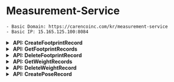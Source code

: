 # Measurement-Service

    - Basic Domain: https://carencoinc.com/kr/measurement-service
    - Basic IP: 15.165.125.100:8084


<!-- api-1-start -->
<details markdown="1">
<summary><strong>&nbsp;API: CreateFootprintRecord</strong></summary>



## Basic Information

| Method | URL                       |
|--------|---------------------------|
| POST   | `/v1/footprints/{userId}` |

### Request

#### Parameters(@PathVariable)

| Name     | Type   | Description            | Required | Remarks |
|----------|--------|------------------------|----------|---------|
| `userId` | String | User Unique identifier | Yes      |         |

#### Parameters(@RequestParam)

| Name        | Type          | Description                          | Required | Remarks |
|-------------|---------------|--------------------------------------|----------|---------|
| `timestamp` | LocalDateTime | Measurement date and time            | Yes      |         |
| `rawData`   | String        | Measured raw data                    | Yes      |         |

### Response

#### Body

| Name                      | Type          | Description                                                                      |
|---------------------------|---------------|----------------------------------------------------------------------------------|
| `message`                 | String        | The result message of the API call (e.g., plantar pressure measurement complete) |
| `data`                    | Object        | Contains data related to the user's plantar pressure                             |
| `data.id`                 | UUID          | Unique identifier (ID) for the plantar pressure record                           |
| `data.userId`             | String        | ID of the user who requested the measurement                                     |
| `data.measuredDateTime`   | LocalDateTime | The date and time when the plantar pressure measurement was taken                |
| `data.firstClassType`     | Double        | The first-ranked plantar pressure class type                                     |
| `data.firstAccuracy`      | Double        | The accuracy (similarity) of the first-ranked class type                         |
| `data.secondaryClassType` | Double        | The second-ranked plantar pressure class type                                    |
| `data.secondaryAccuracy`  | Double        | The accuracy (similarity) of the second-ranked class type                        |
| `data.thirdClassType`     | Double        | The third-ranked plantar pressure class type                                     |
| `data.thirdAccuracy`      | Double        | The accuracy (similarity) of the third-ranked class type                         |
| `data.leftFootLength`     | Double        | Length of the left foot (in millimeters)                                         |
| `data.leftFootWidth`      | Double        | Width of the left foot (in millimeters)                                          |
| `data.rightFootLength`    | Double        | Length of the right foot (in millimeters)                                        |
| `data.rightFootWidth`     | Double        | Width of the right foot (in millimeters)                                         |
| `data.footprintImageUrl`  | String        | URL of the saved plantar pressure image                                          |
| `data.weight`             | Double        | The user's weight (in kilograms)                                                 |

<details markdown=>
  <summary><strong>Example</strong></summary>

## Request

### Postman 요청

아래 버튼을 클릭하면 `Postman`에서 API 요청을 실행할 수 있습니다.

[![Run in Postman](https://run.pstmn.io/button.svg)](https://carenco.postman.co/workspace/Care%26CO~7c4d2551-cc9d-413f-b156-4c350b99eb32/request/27911837-2e1ffee0-55b5-4be5-89d5-a181a8ae21b6?action=share&creator=32584424&ctx=documentation)

```bash
  curl POST 'https://carencoinc.com/kr/measurement-service/v1/footprints/{userId}?timestamp=&rawData='
```

## Response

<details>
<summary><strong>200 OK</strong></summary>

###### Body

```json
{
  "message": "Plantar pressure measurement complete",
  "data": {
    "id": "",
    "userId": "",
    "measuredDateTime": "YYYY-MM-DDThh:mm:ss",
    "firstClassType": 0.0,
    "firstAccuracy": 0.0,
    "secondaryClassType": 0.0,
    "secondaryAccuracy": 0.0,
    "thirdClassType": 0.0,
    "thirdAccuracy": 0.0,
    "leftFootLength": 0.0,
    "leftFootWidth": 0.0,
    "rightFootLength": 0.0,
    "rightFootWidth": 0.0,
    "footprintImageUrl": "",
    "weight": 0.0
  }
}
```

</details>

<details>
<summary><strong>400 BadRequest</strong></summary>

###### Body

```json
{
  "message": "Invalid request parameters",
  "error": "Error detail message"
}
```
</details>

<details>
<summary><strong>500 InternalServerError</strong></summary>

###### Body

```json
{
  "message": "Error creating footprint record",
  "error": "Error detail message"
}
```

</details>

</details>

---

</details>
<!-- api-1-end -->


<!-- api-2-start -->
<details markdown="1">
<summary><strong>&nbsp;API: GetFootprintRecords</strong></summary>


## Basic Information

| Method | URL                       |
|--------|---------------------------|
| GET    | `/v1/footprints/{userId}` |

### Request

#### Parameters(@PathVariable)

| Name     | Type   | Description            | Required | Remarks |
|----------|--------|------------------------|----------|---------|
| `userId` | String | User Unique identifier | Yes      |         |

#### Parameters(@RequestParam)

| Name   | Type          | Description                                  | Required | Remarks |
|--------|---------------|----------------------------------------------|----------|---------|
| `from` | LocalDateTime | Query start date and time                    | No       |         |
| `to`   | LocalDateTime | Query end date and time                      | No       |         |
| `size` | int           | Number of records to retrieve                | No       |         |
| `page` | int           | Page number of the queried data              | No       |         |
| `sort` | String        | Sorting method (e.g., measuredDateTime, desc) | No       |         |

> ### Additional Query Logic for `GetFootprintRecords`
> The `findByUserIdAndDateTimeRange` method includes logic to filter records based on various conditions. Below are the details:
>
> #### Query Conditions
>
> 1. **Both `from` and `to` parameters are provided:**
     >     - Filters records where the measurement timestamp (`measuredDateTime`) is between `fromDateTime` and `toDateTime` (inclusive).
>     - Repository method: `findByUserIdAndMeasuredDateTimeBetween`.
>
> 2. **Only `from` parameter is provided:**
     >     - Filters records where the measurement timestamp (`measuredDateTime`) is after `fromDateTime`.
>     - Repository method: `findByUserIdAndMeasuredDateTimeAfter`.
>
> 3. **Only `to` parameter is provided:**
     >     - Filters records where the measurement timestamp (`measuredDateTime`) is before `toDateTime`.
>     - Repository method: `findByUserIdAndMeasuredDateTimeBefore`.
>
> 4. **Neither `from` nor `to` parameters are provided:**
     >     - Returns all records for the given user, without date filtering.
>     - Repository method: `findByUserId`.
>
> #### Pagination and Sorting
>
> - **Pagination:**
    >     - The `page` and `size` parameters determine the pagination behavior.
>     - These are passed into the `PageRequest` object to fetch the corresponding page of records.
>
> - **Sorting:**
    >     - The `sort` parameter defines the sorting behavior. It should follow the format: `field,direction`.
            >         - `field`: The name of the field to sort by (e.g., `measuredDateTime`).
>         - `direction`: Sorting direction (`asc` for ascending, `desc` for descending). Defaults to ascending if omitted.
>     - Example values:
        >         - `measuredDateTime,desc`: Sort by `measuredDateTime` in descending order.
>         - `weight,asc`: Sort by `weight` in ascending order.
>     - **Error Handling:**
        >         - If the `sort` parameter is invalid, an `IllegalArgumentException` is thrown with a message explaining the expected format.
>
> #### Example Query Scenarios
>
> 1. **Retrieve all records for a user within a specific date range, sorted by timestamp in descending order:**
     >     - Parameters: `from=2025-01-01T00:00:00`, `to=2025-01-31T23:59:59`, `sort=measuredDateTime,desc`.
>
> 2. **Retrieve all records after a specific date:**
     >     - Parameters: `from=2025-01-01T00:00:00`, `sort=measuredDateTime,asc`.
>
> 3. **Retrieve paginated records without any date filters:**
     >     - Parameters: `page=1`, `size=10`.
>
> #### Error Handling for Invalid Sorting
>
> - If the `sort` parameter is not in the correct format (e.g., missing field or direction), the following exception will be raised:
    >   ```json
>   {
>     "message": "Invalid sort parameter. Expected format: 'field,direction'.",
>     "error": "Detailed error message explaining the issue"
>   }

### Response

#### Body

| Name                      | Type          | Description                                                                      |
|---------------------------|---------------|----------------------------------------------------------------------------------|
| `message`                 | String        | The result message of the API call (e.g., plantar pressure measurement complete) |
| `data`                    | Object        | Contains data related to the user's plantar pressure                             |
| `data.id`                 | UUID          | Unique identifier (ID) for the plantar pressure record                           |
| `data.userId`             | String        | ID of the user who requested the measurement                                     |
| `data.measuredDateTime`   | LocalDateTime | The date and time when the plantar pressure measurement was taken                |
| `data.firstClassType`     | Double        | The first-ranked plantar pressure class type                                     |
| `data.firstAccuracy`      | Double        | The accuracy (similarity) of the first-ranked class type                         |
| `data.secondaryClassType` | Double        | The second-ranked plantar pressure class type                                    |
| `data.secondaryAccuracy`  | Double        | The accuracy (similarity) of the second-ranked class type                        |
| `data.thirdClassType`     | Double        | The third-ranked plantar pressure class type                                     |
| `data.thirdAccuracy`      | Double        | The accuracy (similarity) of the third-ranked class type                         |
| `data.leftFootLength`     | Double        | Length of the left foot (in millimeters)                                         |
| `data.leftFootWidth`      | Double        | Width of the left foot (in millimeters)                                          |
| `data.rightFootLength`    | Double        | Length of the right foot (in millimeters)                                        |
| `data.rightFootWidth`     | Double        | Width of the right foot (in millimeters)                                         |
| `data.footprintImageUrl`  | String        | URL of the saved plantar pressure image                                          |
| `data.weight`             | Double        | The user's weight (in kilograms)                                                 |


<details markdown=>
  <summary><strong>Example</strong></summary>

## Request

### Postman 요청

아래 버튼을 클릭하면 `Postman`에서 API 요청을 실행할 수 있습니다.

[![Run in Postman](https://run.pstmn.io/button.svg)](https://carenco.postman.co/workspace/Care%26CO~7c4d2551-cc9d-413f-b156-4c350b99eb32/request/27911837-fb32bbe2-8e0d-46e2-ad45-3972a173ac52?action=share&creator=32584424&ctx=documentation)


```bash
  curl GET 'https://carencoinc.com/kr/measurement-service/v1/footprints/{userId}'
```

## Response

<details>
<summary><strong>200 OK</strong></summary>

###### Body

```json
{
  "message": "Plantar pressure records retrieved",
  "data": [
    {
      "id": "",
      "userId": "",
      "measuredDateTime": "YYYY-MM-DDThh:mm:ss",
      "firstClassType": 0.0,
      "firstAccuracy": 0.0,
      "secondaryClassType": 0.0,
      "secondaryAccuracy": 0.0,
      "thirdClassType": 0.0,
      "thirdAccuracy": 0.0,
      "leftFootLength": 0.0,
      "leftFootWidth": 0.0,
      "rightFootLength": 0.0,
      "rightFootWidth": 0.0,
      "footprintImageUrl": "",
      "weight": 0.0
    },
    {
      "id": "",
      "userId": "",
      "measuredDateTime": "YYYY-MM-DDThh:mm:ss",
      "firstClassType": 0.0,
      "firstAccuracy": 0.0,
      "secondaryClassType": 0.0,
      "secondaryAccuracy": 0.0,
      "thirdClassType": 0.0,
      "thirdAccuracy": 0.0,
      "leftFootLength": 0.0,
      "leftFootWidth": 0.0,
      "rightFootLength": 0.0,
      "rightFootWidth": 0.0,
      "footprintImageUrl": "",
      "weight": 0.0
    }
  ]
}
```

</details>

<details>
<summary><strong>400 BadRequest</strong></summary>
###### Body

```json
{
  "message": "Invalid request parameters",
  "error": "Error detail message"
}
```

</details>

<details>
<summary><strong>500 InternalServerError</strong></summary>

###### Body

```json
{
  "message": "Error retrieving footprint records",
  "error" : "Error detail message"
}
```

</details>

</details>

---

</details>
<!-- api-2-end -->


<!-- api-3-start -->
<details markdown="1">
<summary><strong>&nbsp;API: DeleteFootprintRecord</strong></summary>

## Basic Information

| Method | URL                   |
|--------|-----------------------|
| POST   | `/v1/footprints/{id}` |

### Request

#### Parameters(@PathVariable)

| Name | Type | Description                       | Required | Remarks |
|------|------|-----------------------------------|----------|---------|
| `id` | UUID | FootprintRecord Unique identifier | Yes      |         |

### Response

#### Body

| Name                      | Type          | Description                                                                |
|---------------------------|---------------|----------------------------------------------------------------------------|
| `message`                 | String        | The result message of the API call (e.g., plantar pressure record deleted) |

<details markdown=>
  <summary><strong>Example</strong></summary>

## Request

### Postman 요청

아래 버튼을 클릭하면 `Postman`에서 API 요청을 실행할 수 있습니다.

[![Run in Postman](https://run.pstmn.io/button.svg)](https://carenco.postman.co/workspace/Care%26CO~7c4d2551-cc9d-413f-b156-4c350b99eb32/request/27911837-8ec36dc1-f0e3-4df9-bb88-7f4b313af967?action=share&creator=32584424&ctx=documentation)

```bash
  curl DELETE 'https://carencoinc.com/kr/measurement-service/v1/footprints/{id}
```

## Response

<details>
<summary><strong>200 OK</strong></summary>

###### Body

```json
{
  "message": "Plantar pressure record deleted"
}
```

</details>

<details>
<summary><strong>400 BadRequest</strong></summary>

###### Body

```json
{
  "message": "Invalid request parameters",
  "error": "Error detail message"
}
```

</details>

<details>
<summary><strong>500 InternalServerError</strong></summary>

###### Body

```json
{
  "message": "Error deleting footprint record",
  "error": "Error detail message"
}
```

</details>

</details>

---

</details>
<!-- api-3-end -->


<!-- api-4-start -->
<details markdown="1">
<summary><strong>&nbsp;API: GetWeightRecords</strong></summary>


## Basic Information

| Method | URL                    |
|--------|------------------------|
| GET    | `/v1/weights/{userId}` |

### Request

#### Parameters(@PathVariable)

| Name     | Type   | Description            | Required | Remarks |
|----------|--------|------------------------|----------|---------|
| `userId` | String | User Unique identifier | Yes      |         |

#### Parameters(@RequestParam)

| Name   | Type          | Description                                  | Required | Remarks |
|--------|---------------|----------------------------------------------|----------|---------|
| `from` | LocalDateTime | Query start date and time                    | No       |         |
| `to`   | LocalDateTime | Query end date and time                      | No       |         |
| `size` | int           | Number of records to retrieve                | No       |         |
| `page` | int           | Page number of the queried data              | No       |         |
| `sort` | String        | Sorting method (e.g., measuredDateTime, desc) | No       |         |

> ### Additional Query Logic for `GetWeightRecords`
> The `findByUserIdAndDateTimeRange` method includes logic to filter records based on various conditions. Below are the details:
>
> #### Query Conditions
>
> 1. **Both `from` and `to` parameters are provided:**
     >     - Filters records where the measurement timestamp (`measuredDateTime`) is between `fromDateTime` and `toDateTime` (inclusive).
     >     - Repository method: `findByUserIdAndMeasuredDateTimeBetween`.
>
> 2. **Only `from` parameter is provided:**
     >     - Filters records where the measurement timestamp (`measuredDateTime`) is after `fromDateTime`.
     >     - Repository method: `findByUserIdAndMeasuredDateTimeAfter`.
>
> 3. **Only `to` parameter is provided:**
     >     - Filters records where the measurement timestamp (`measuredDateTime`) is before `toDateTime`.
     >     - Repository method: `findByUserIdAndMeasuredDateTimeBefore`.
>
> 4. **Neither `from` nor `to` parameters are provided:**
     >     - Returns all records for the given user, without date filtering.
     >     - Repository method: `findByUserId`.
>
> #### Pagination and Sorting
>
> - **Pagination:**
    >     - The `page` and `size` parameters determine the pagination behavior.
    >     - These are passed into the `PageRequest` object to fetch the corresponding page of records.
>
> - **Sorting:**
    >     - The `sort` parameter defines the sorting behavior. It should follow the format: `field,direction`.
    >         - `field`: The name of the field to sort by (e.g., `measuredDateTime`).
    >         - `direction`: Sorting direction (`asc` for ascending, `desc` for descending). Defaults to ascending if omitted.
    >     - Example values:
            >         - `measuredDateTime,desc`: Sort by `measuredDateTime` in descending order.
            >         - `weight,asc`: Sort by `weight` in ascending order.
>     - **Error Handling:**
        >         - If the `sort` parameter is invalid, an `IllegalArgumentException` is thrown with a message explaining the expected format.
>
> #### Example Query Scenarios
>
> 1. **Retrieve all records for a user within a specific date range, sorted by timestamp in descending order:**
     >     - Parameters: `from=2025-01-01T00:00:00`, `to=2025-01-31T23:59:59`, `sort=measuredDateTime,desc`.
>
> 2. **Retrieve all records after a specific date:**
     >     - Parameters: `from=2025-01-01T00:00:00`, `sort=measuredDateTime,asc`.
>
> 3. **Retrieve paginated records without any date filters:**
     >     - Parameters: `page=1`, `size=10`.
>
> #### Error Handling for Invalid Sorting
>
> - If the `sort` parameter is not in the correct format (e.g., missing field or direction), the following exception will be raised:
    >   ```json
    >   {
    >     "message": "Invalid sort parameter. Expected format: 'field,direction'.",
    >     "error": "Detailed error message explaining the issue"
    >   }

### Response

#### Body

| Name                      | Type          | Description                                             |
|---------------------------|---------------|---------------------------------------------------------|
| `data`                    | Object        | Contains data related to the user's weight              |
| `data.id`                 | UUID          | Unique identifier (ID) for the weight record            |
| `data.userId`             | String        | ID of the user who requested the measurement            |
| `data.measuredDateTime`   | LocalDateTime | The date and time when the weight measurement was taken |
| `data.measurementMethod`  | String        | The method used to measure                              |
| `data.weight`             | Double        | The user's weight (in kilograms)                        |


<details markdown=>
  <summary><strong>Example</strong></summary>

## Request

### Postman 요청

아래 버튼을 클릭하면 `Postman`에서 API 요청을 실행할 수 있습니다.

[![Run in Postman](https://run.pstmn.io/button.svg)](https://carenco.postman.co/workspace/Care%26CO~7c4d2551-cc9d-413f-b156-4c350b99eb32/request/27911837-0797420f-ad6a-4cfc-87cf-67ce5162b75d?action=share&creator=32584424&ctx=documentation)


```bash
  curl GET 'https://carencoinc.com/kr/measurement-service/v1/weights/{userId}'
```

## Response

<details>
<summary><strong>200 OK</strong></summary>

###### Body

```json
{
  "message": "The weight records retrieved",
  "data": [
    {
      "id": "",
      "userId": "",
      "measuredDateTime": "YYYY-MM-DDThh:mm:ss",
      "measurementMethod": "",
      "weight": 0.0
    },
    {
      "id": "",
      "userId": "",
      "measuredDateTime": "YYYY-MM-DDThh:mm:ss",
      "measurementMethod": "",
      "weight": 0.0
    }
  ]
}
```

</details>

<details>
<summary><strong>400 BadRequest</strong></summary>
###### Body

```json
{
  "message": "Invalid request parameters",
  "error": "Error detail message"
}
```

</details>

<details>
<summary><strong>500 InternalServerError</strong></summary>

###### Body

```json
{
  "message": "Error retrieving weight records",
  "error" : "Error detail message"
}
```

</details>

</details>

---

</details>
<!-- api-4-end -->


<!-- api-5-start -->
<details markdown="1">
<summary><strong>&nbsp;API: DeleteWeightRecord</strong></summary>

## Basic Information

| Method | URL                |
|--------|--------------------|
| POST   | `/v1/weights/{id}` |

### Request

#### Parameters(@PathVariable)

| Name | Type | Description                        | Required | Remarks |
|------|------|------------------------------------|----------|---------|
| `id` | UUID | Unique identifier of Weight record | Yes      |         |

### Response

#### Body

| Name                      | Type          | Description                                                       |
|---------------------------|---------------|-------------------------------------------------------------------|
| `message`                 | String        | The result message of the API call (e.g., weights record deleted) |

<details markdown=>
  <summary><strong>Example</strong></summary>

## Request

### Postman 요청

아래 버튼을 클릭하면 `Postman`에서 API 요청을 실행할 수 있습니다.

[![Run in Postman](https://run.pstmn.io/button.svg)](https://carenco.postman.co/workspace/Care%26CO~7c4d2551-cc9d-413f-b156-4c350b99eb32/request/27911837-5b354fca-a850-4e16-bf9b-2ae399372f4d?action=share&creator=32584424&ctx=documentation)

```bash
  curl DELETE 'https://carencoinc.com/kr/measurement-service/v1/weights/{id}
```

## Response

<details>
<summary><strong>200 OK</strong></summary>

###### Body

```json
{
}
```

</details>

<details>
<summary><strong>400 BadRequest</strong></summary>

###### Body

```json
{
  "message": "Invalid request parameters",
  "error": "Error detail message"
}
```

</details>

<details>
<summary><strong>500 InternalServerError</strong></summary>

###### Body

```json
{
  "message": "Error deleting weight record",
  "error": "Error detail message"
}
```

</details>

</details>

---

</details>
<!-- api-5-end -->


<!-- api-6-start -->
<details markdown="1">
<summary><strong>&nbsp;API: CreatePoseRecord</strong></summary>



## Basic Information

| Method | URL                 |
|--------|---------------------|
| POST   | `/v1/pose/{userId}` |

### Request

#### Parameters(@PathVariable)

| Name     | Type   | Description            | Required | Remarks |
|----------|--------|------------------------|----------|---------|
| `userId` | String | User Unique identifier | Yes      |         |

#### Parameters(@RequestParam)

| Name        | Type          | Description                 | Required | Remarks |
|-------------|---------------|-----------------------------|----------|---------|
| `timestamp` | LocalDateTime | Measurement date and time   | Yes      |         |
| `file`      | MultipartFile | The file for measuring pose | Yes      |         |

### Response

#### Body

| Name                    | Type          | Description                                                          |
|-------------------------|---------------|----------------------------------------------------------------------|
| `message`               | String        | The result message of the API call (e.g., pose measurement complete) |
| `data`                  | Object        | Contains data related to the user's pose estimation                  |
| `data.id`               | UUID          | Unique identifier (ID) for the pose record                           |
| `data.userId`           | String        | ID of the user who requested the measurement                         |
| `data.measuredDateTime` | LocalDateTime | The date and time when the pose estimation was taken                 |
| `data.angleFace`        | Double        | Represents the angle of the person's face in degrees.                |
| `data.anglePelvis`      | Double        | Represents the angle of the person's pelvis in degrees.              |
| `data.angleShoulder`    | Double        | Represents the angle of the person's shoulder in degrees.            |
| `data.classType`        | Int           | The classType of the pose estimation result                          |
| `data.accuracy`         | Double        | The accuracy of the classType                                        |
| `data.imageUrl`         | String        | URL of the saved pose image                                          |

<details markdown=>
  <summary><strong>Example</strong></summary>

## Request

### Postman 요청

아래 버튼을 클릭하면 `Postman`에서 API 요청을 실행할 수 있습니다.

[![Run in Postman](https://run.pstmn.io/button.svg)](https://carenco.postman.co/workspace/Care%26CO~7c4d2551-cc9d-413f-b156-4c350b99eb32/request/27911837-965fbe4d-6592-400b-bd89-31a24946fa3e?action=share&creator=32584424&ctx=documentation)

```bash
  curl POST 'https://carencoinc.com/kr/measurement-service/v1/pose/{userId}?timestamp='
```

## Response

<details>
<summary><strong>200 OK</strong></summary>

###### Body

```json
{
  "message": "Pose estimation complete",
  "data": {
    "id": "",
    "userId": "",
    "measuredDateTime": "",
    "angleFace": 0.0,
    "anglePelvis": 0.0,
    "angleShoulder": 0.0,
    "classType": 0,
    "accuracy": 0.0,
    "imageUrl": ""
  }
}

```

</details>

<details>
<summary><strong>400 BadRequest</strong></summary>

###### Body

```json
{
  "message": "Invalid request parameters",
  "error": "Error detail message"
}
```
</details>

<details>
<summary><strong>500 InternalServerError</strong></summary>

###### Body

```json
{
  "message": "Error creating pose record",
  "error": "Error detail message"
}
```

</details>

</details>

---

</details>
<!-- api-6-end -->
